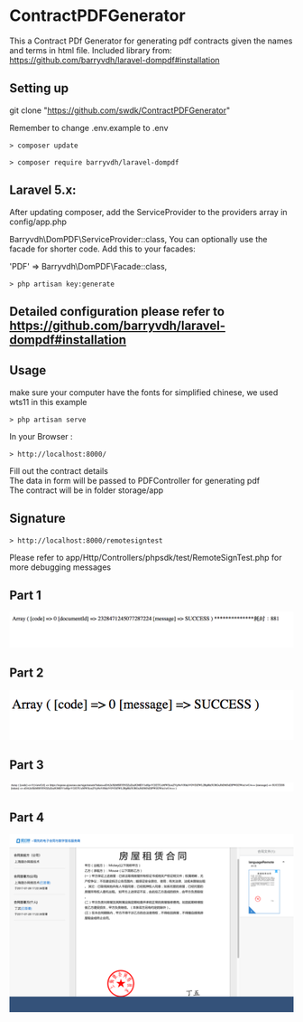 # ContractPDFGenerator

This a Contract PDf Generator for generating pdf contracts given the names and terms in html file.
Included library from:
https://github.com/barryvdh/laravel-dompdf#installation

## Setting up
git clone "https://github.com/swdk/ContractPDFGenerator"

Remember to change .env.example to .env

```
> composer update
```

```
> composer require barryvdh/laravel-dompdf
```

## Laravel 5.x:

After updating composer, add the ServiceProvider to the providers array in config/app.php

Barryvdh\DomPDF\ServiceProvider::class,
You can optionally use the facade for shorter code. Add this to your facades:

'PDF' => Barryvdh\DomPDF\Facade::class,

```
> php artisan key:generate
```
## Detailed configuration please refer to https://github.com/barryvdh/laravel-dompdf#installation


## Usage
make sure your computer have the fonts for simplified chinese, we used wts11 in this example

```
> php artisan serve
```
In your Browser :
```
> http://localhost:8000/
```
Fill out the contract details <br>
The data in form will be passed to PDFController for generating pdf <br>
The contract will be in folder storage/app <br>

## Signature

```
> http://localhost:8000/remotesigntest
```

Please refer to app/Http/Controllers/phpsdk/test/RemoteSignTest.php for more debugging messages


## Part 1

![Screenshot](1.png)

## Part 2

![Screenshot](2.png)
## Part 3

![Screenshot](3.png)
## Part 4

![Screenshot](4.png)
